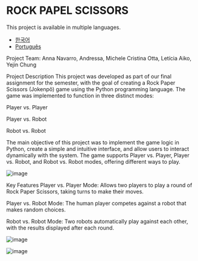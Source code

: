 # ROCK PAPEL SCISSORS
This project is available in multiple languages.
- [한국어](README.ko.md)
- [Português](README.pt.md)

Project Team: Anna Navarro, Andressa, Michele Cristina Otta, Letícia Aiko, Yejin Chung

Project Description
This project was developed as part of our final assignment for the semester, with the goal of creating a Rock Paper Scissors (Jokenpô) game using the Python programming language. The game was implemented to function in three distinct modes:

Player vs. Player

Player vs. Robot

Robot vs. Robot

The main objective of this project was to implement the game logic in Python, create a simple and intuitive interface, and allow users to interact dynamically with the system. The game supports Player vs. Player, Player vs. Robot, and Robot vs. Robot modes, offering different ways to play.

![image](https://github.com/user-attachments/assets/209b73af-288f-4d77-b24e-767bd0d20649)

Key Features
Player vs. Player Mode: Allows two players to play a round of Rock Paper Scissors, taking turns to make their moves.

Player vs. Robot Mode: The human player competes against a robot that makes random choices.

Robot vs. Robot Mode: Two robots automatically play against each other, with the results displayed after each round.

![image](https://github.com/user-attachments/assets/62af4052-70fc-4917-9cbb-a4fad66a161b)

![image](https://github.com/user-attachments/assets/6e1a39a9-3fd4-4801-9a91-fe2e0a206d2e)

